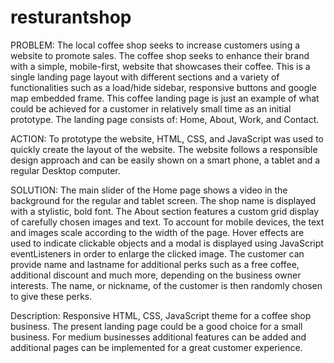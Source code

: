 # resturantshop

PROBLEM: The local coffee shop seeks to increase customers using a website to promote sales. The coffee shop seeks to enhance their brand with a simple, mobile-first, website that showcases their coffee. This is a single landing page layout with different sections and a variety of functionalities such as a load/hide sidebar, responsive buttons and google map embedded frame. This coffee landing page is just an example of what could be achieved for a customer in relatively small time as an initial prototype. The landing page consists of: Home, About, Work, and Contact.

ACTION: To prototype the website, HTML, CSS, and JavaScript was used to quickly create the layout of the website. The website follows a responsible design approach and can be easily shown on a smart phone, a tablet and a regular Desktop computer.

SOLUTION: The main slider of the Home page shows a video in the background for the regular and tablet screen. The shop name is displayed with a stylistic, bold font. The About section features a custom grid display of carefully chosen images and text. To account for mobile devices, the text and images scale according to the width of the page. Hover effects are used to indicate clickable objects and a modal is displayed using JavaScript eventListeners in order to enlarge the clicked image. The customer can provide name and lastname for additional perks such as a free coffee, additional discount and much more, depending on the business owner interests. The name, or nickname, of the customer is then randomly chosen to give these perks.

Description: Responsive HTML, CSS, JavaScript theme for a coffee shop business. The present landing page could be a good choice for a small business. For medium businesses additional features can be added and additional pages can be implemented for a great customer experience.

